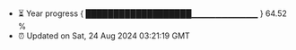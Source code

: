 - ⏳ Year progress { ███████████████████▁▁▁▁▁▁▁▁▁▁▁ } 64.52 %
- ⏰ Updated on Sat, 24 Aug 2024 03:21:19 GMT

